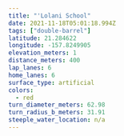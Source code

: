 ```yaml
---
title: "'Lolani School"
date: 2021-11-18T05:01:18.994Z
tags: ["double-barrel"]
latitude: 21.284622
longitude: -157.8249905
elevation_meters: 1
distance_meters: 400
lap_lanes: 6
home_lanes: 6
surface_type: artificial
colors:
  - red
turn_diameter_meters: 62.98
turn_radius_b_meters: 31.91
steeple_water_location: n/a
---
```

